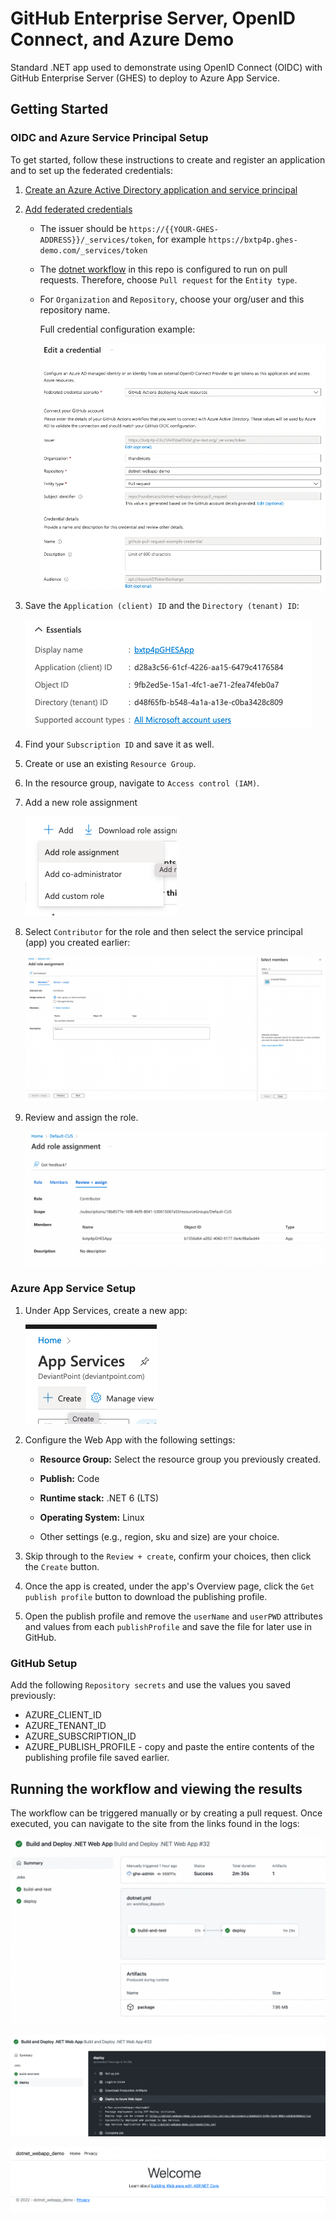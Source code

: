 # GitHub Enterprise Server, OpenID Connect, and Azure Demo

Standard .NET app used to demonstrate using OpenID Connect (OIDC) with GitHub Enterprise Server (GHES) to deploy to Azure App Service.

## Getting Started

### OIDC and Azure Service Principal Setup

To get started, follow these instructions to create and register an application and to set up the federated credentials:

1. [Create an Azure Active Directory application and service principal](https://docs.microsoft.com/en-us/azure/developer/github/connect-from-azure?tabs=azure-portal%2Clinux#create-an-azure-active-directory-application-and-service-principal)

1. [Add federated credentials](https://docs.microsoft.com/en-us/azure/developer/github/connect-from-azure?tabs=azure-portal%2Clinux#add-federated-credentials)

   * The issuer should be `https://{{YOUR-GHES-ADDRESS}}/_services/token`, for example `https://bxtp4p.ghes-demo.com/_services/token`

   * The [dotnet workflow](./.github/workflows/dotnet.yml) in this repo is configured to run on pull requests. Therefore, choose `Pull request` for the `Entity type`.

   * For `Organization` and `Repository`, choose your org/user and this repository name.

      Full credential configuration example:

      ![Federated credentials](/assets/README/2022-06-06-09-31-32.png)

1. Save the `Application (client) ID` and the `Directory (tenant) ID`:

   ![Client ID and Tenant ID](/assets/README/2022-06-06-09-36-41.png)

1. Find your `Subscription ID` and save it as well.

1. Create or use an existing `Resource Group`.

1. In the resource group, navigate to `Access control (IAM)`.

1. Add a new role assignment

   ![New role assignment](/assets/README/2022-06-06-09-45-25.png)

1. Select `Contributor` for the role and then select the service principal (app) you created earlier:

   ![Service principal role assignment](/assets/README/2022-06-06-09-48-12.png)

1. Review and assign the role.

   ![Review and confirm assignment](/assets/README/2022-06-06-09-49-28.png)

### Azure App Service Setup

1. Under App Services, create a new app:

   ![Create app](/assets/README/2022-06-06-09-53-00.png)

1. Configure the Web App with the following settings:

   * **Resource Group:** Select the resource group you previously created.

   * **Publish:** Code

   * **Runtime stack:** .NET 6 (LTS)

   * **Operating System:** Linux

   * Other settings (e.g., region, sku and size) are your choice.

1. Skip through to the `Review + create`, confirm your choices, then click the `Create` button.

1. Once the app is created, under the app's Overview page, click the `Get publish profile` button to download the publishing profile.

1. Open the publish profile and remove the `userName` and `userPWD` attributes and values from each `publishProfile` and save the file for later use in GitHub.

### GitHub Setup

Add the following `Repository secrets` and use the values you saved previously:

* AZURE_CLIENT_ID
* AZURE_TENANT_ID
* AZURE_SUBSCRIPTION_ID
* AZURE_PUBLISH_PROFILE - copy and paste the entire contents of the publishing profile file saved earlier.

## Running the workflow and viewing the results

The workflow can be triggered manually or by creating a pull request. Once executed, you can navigate to the site from the links found in the logs:

![Results](/assets/README/2022-06-06-10-15-28.png)

![Logs](/assets/README/2022-06-06-10-16-03.png)

![Website](/assets/README/2022-06-06-10-17-19.png)
